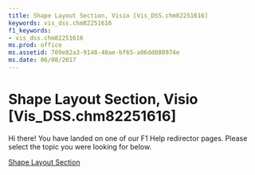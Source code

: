 ```yaml
---
title: Shape Layout Section, Visio [Vis_DSS.chm82251616]
keywords: vis_dss.chm82251616
f1_keywords:
- vis_dss.chm82251616
ms.prod: office
ms.assetid: 709e82a3-9148-40ae-bf65-a06dd080974e
ms.date: 06/08/2017
---
```



# Shape Layout Section, Visio [Vis_DSS.chm82251616]

Hi there! You have landed on one of our F1 Help redirector pages. Please select the topic you were looking for below.

[Shape Layout Section](http://msdn.microsoft.com/library/9410f78f-a3da-d48a-b6bf-8b53d50b03bc%28Office.15%29.aspx)

